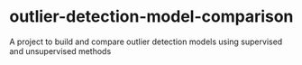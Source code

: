 # outlier-detection-model-comparison
A project to build and compare outlier detection models using supervised and unsupervised methods
